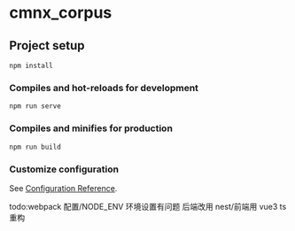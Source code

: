 # cmnx_corpus

## Project setup

```
npm install
```

### Compiles and hot-reloads for development

```
npm run serve
```

### Compiles and minifies for production

```
npm run build
```

### Customize configuration

See [Configuration Reference](https://cli.vuejs.org/config/).

todo:webpack 配置/NODE_ENV 环境设置有问题
后端改用 nest/前端用 vue3 ts 重构
